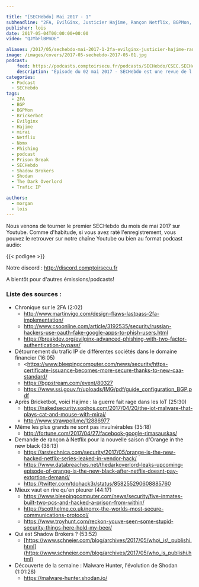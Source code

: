 ```yaml
---

title: "[SECHebdo] Mai 2017 - 1"
subheadline: "2FA, EvilGinx, Justicier Hajime, Rançon Netflix, BGPMon, NomX, Shadow Brokers, Shodan, etc."
publisher: lois
date: 2017-05-04T00:00:00+00:00
video: "QJYbFlBPmDE"

aliases: /2017/05/sechebdo-mai-2017-1-2fa-evilginx-justicier-hajime-rancon-netflix-bgpmon-nomx-shadow-brokers-shodan-etc/
image: /images/covers/2017-05-sechebdo-2017-05-01.jpg
podcast:
    feed: https://podcasts.comptoirsecu.fr/podcasts/SECHebdo/CSEC.SECHebdo.2017-05-03.mp3
    description: "Épisode du 02 mai 2017 - SECHebdo est une revue de l'actualité cybersécurité réalisé en live sur Youtube, généralement le mardi soir."
categories:
  - Podcast
  - SECHebdo
tags:
  - 2FA
  - BGP
  - BGPMon
  - Brickerbot
  - Evilginx
  - Hajime
  - mirai
  - Netflix
  - Nomx
  - Phishing
  - podcast
  - Prison Break
  - SECHebdo
  - Shadow Brokers
  - Shodan
  - The Dark Overlord
  - Trafic IP

authors:
  - morgan
  - lois
---
```



Nous venons de tourner le premier SECHebdo du mois de mai 2017 sur Youtube. Comme d'habitude, si vous avez raté l'enregistrement, vous pouvez le retrouver sur notre chaîne Youtube ou bien au format podcast audio:

{{< podigee >}}

Notre discord : <http://discord.comptoirsecu.fr>

A bientôt pour d'autres émissions/podcasts!

### Liste des sources :

  * Chronique sur le 2FA (2:02)
      * <http://www.martinvigo.com/design-flaws-lastpass-2fa-implementation/>
      * <http://www.csoonline.com/article/3192535/security/russian-hackers-use-oauth-fake-google-apps-to-phish-users.html>
      * <https://breakdev.org/evilginx-advanced-phishing-with-two-factor-authentication-bypass/>
  * Détournement du trafic IP de différentes sociétés dans le domaine financier (16:05)
      * <https://www.bleepingcomputer.com/news/security/https-certificate-issuance-becomes-more-secure-thanks-to-new-caa-standard/
      * <https://bgpstream.com/event/80327>
      * <https://www.ssi.gouv.fr/uploads/IMG/pdf/guide_configuration_BGP.pdf>
  * Après Bricketbot, voici Hajime : la guerre fait rage dans les IoT (25:30)
      * <https://nakedsecurity.sophos.com/2017/04/20/the-iot-malware-that-plays-cat-and-mouse-with-mirai/>
      * <http://www.strawpoll.me/12886977>
  * Même les plus grands ne sont pas invulnérables (35:18)
      * <http://fortune.com/2017/04/27/facebook-google-rimasauskas/>
  * Demande de rançon à Netflix pour la nouvelle saison d'Orange in the new black (38:13)
      * <https://arstechnica.com/security/2017/05/orange-is-the-new-hacked-netflix-series-leaked-in-vendor-hack/>
      * <https://www.databreaches.net/thedarkoverlord-leaks-upcoming-episode-of-orange-is-the-new-black-after-netflix-doesnt-pay-extortion-demand/>
      * <https://twitter.com/tdohack3r/status/858255290608885760>
  * Mieux vaut en rire qu'en pleurer (44:17)
      * <https://www.bleepingcomputer.com/news/security/five-inmates-built-two-pcs-and-hacked-a-prison-from-within/>
      * <https://scotthelme.co.uk/nomx-the-worlds-most-secure-communications-protocol/>
      * <https://www.troyhunt.com/reckon-youve-seen-some-stupid-security-things-here-hold-my-beer/>
  * Qui est Shadow Brokers ? (53:52)
      * [https://www.schneier.com/blog/archives/2017/05/who\_is\_publishi.html](https://www.schneier.com/blog/archives/2017/05/who_is_publishi.html)
  * Découverte de la semaine : Malware Hunter, l'évolution de Shodan (1:01:28)
      * <https://malware-hunter.shodan.io/>
